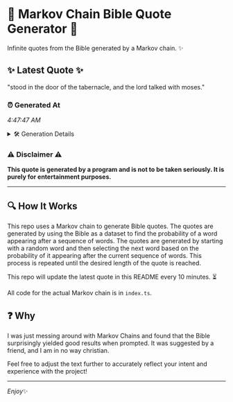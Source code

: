 # 📖 Markov Chain Bible Quote Generator 📖

Infinite quotes from the Bible generated by a Markov chain. ✨

## ✨ Latest Quote ✨
"stood in the door of the tabernacle, and the lord talked with moses."

### ⏰ Generated At
*4:47:47 AM*

<details>
    <summary>🛠️ Generation Details</summary>
    <p>
        <strong>🌱 Seed:</strong> stood<br>
        <strong>🔄 Iterations:</strong> 12<br>
        <strong>📜 Context History:</strong><br>[ stood ]: in<br>[ stood, in ]: the<br>[ stood, in, the ]: door<br>[ stood, in, the, door ]: of<br>[ stood, in, the, door, of ]: the<br>[ stood, in, the, door, of, the ]: tabernacle,<br>[ in, the, door, of, the, tabernacle, ]: and<br>[ the, door, of, the, tabernacle,, and ]: the<br>[ door, of, the, tabernacle,, and, the ]: lord<br>[ of, the, tabernacle,, and, the, lord ]: talked<br>[ the, tabernacle,, and, the, lord, talked ]: with<br>[ tabernacle,, and, the, lord, talked, with ]: moses.<br>
    </p>
</details>

### ⚠️ Disclaimer ⚠️
**This quote is generated by a program and is not to be taken seriously. It is purely for entertainment purposes.**

---

## 🔍 How It Works

This repo uses a Markov chain to generate Bible quotes. The quotes are generated by using the Bible as a dataset to find the probability of a word appearing after a sequence of words. The quotes are generated by starting with a random word and then selecting the next word based on the probability of it appearing after the current sequence of words. This process is repeated until the desired length of the quote is reached.

This repo will update the latest quote in this README every 10 minutes. ⏳

All code for the actual Markov chain is in `index.ts`.

## ❓ Why

I was just messing around with Markov Chains and found that the Bible surprisingly yielded good results when prompted. 
It was suggested by a friend, and I am in no way christian.

Feel free to adjust the text further to accurately reflect your intent and experience with the project!

---

*Enjoy*✨

